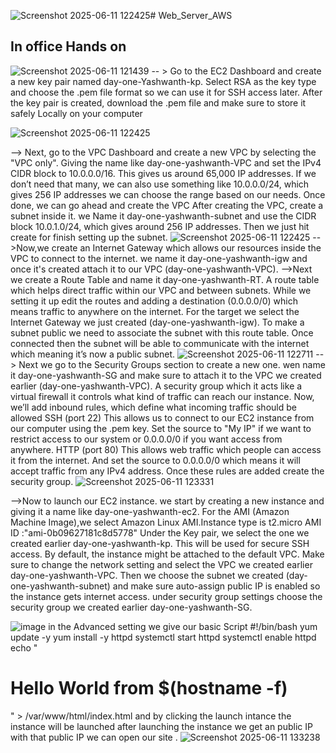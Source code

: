 ![Screenshot 2025-06-11 122425](https://github.com/user-attachments/assets/3d6987dd-c1bd-4904-a6fe-0b13c77cb26c)# Web_Server_AWS
## In office Hands on

![Screenshot 2025-06-11 121439](https://github.com/user-attachments/assets/838f110a-3c77-40cb-908a-6b4d9df206ee)
-- > Go to the EC2 Dashboard and create a new key pair named day-one-Yashwanth-kp.
Select RSA as the key type and choose the .pem file format so we can use it for SSH access later.
After the key pair is created, download the .pem file and make sure to store it safely Locally on your computer
  
![Screenshot 2025-06-11 122425](https://github.com/user-attachments/assets/a9d565de-f166-4127-80a2-ba2df6d1984a)

--> Next, go to the VPC Dashboard and create a new VPC by selecting the "VPC only".
Giving the name like day-one-yashwanth-VPC and set the IPv4 CIDR block to 10.0.0.0/16. This gives us around 65,000 IP addresses.
If we don’t need that many, we can also use something like 10.0.0.0/24, which gives 256 IP addresses we can choose the range based on our needs. Once done, we can go ahead and create the VPC
After creating the VPC, create a subnet inside it.
we Name it day-one-yashwanth-subnet and use the CIDR block 10.0.1.0/24, which gives around 256 IP addresses.
Then we just hit create for finish setting up the subnet.
![Screenshot 2025-06-11 122425](https://github.com/user-attachments/assets/051857cd-b1c9-45fa-8269-1211041380f0)
-->Now,we create an Internet Gateway which allows our resources inside the VPC to connect to the internet.
we name it day-one-yashwanth-igw and once it's created attach it to our VPC (day-one-yashwanth-VPC).
-->Next we create a Route Table and name it day-one-yashwanth-RT.
A route table which helps direct traffic within our VPC and between subnets.
While we setting it up edit the routes and adding a destination (0.0.0.0/0) which means traffic to anywhere on the internet.
For the target we select the Internet Gateway we just created (day-one-yashwanth-igw).
To make a subnet public we need to associate the subnet with this route table.
Once connected then the subnet will be able to communicate with the internet which meaning it’s now a public subnet.
![Screenshot 2025-06-11 122711](https://github.com/user-attachments/assets/237e3e92-56da-4a50-a63b-a7b4776f0041)
--> Next we go to the Security Groups section to create a new one.
wen name it day-one-yashwanth-SG and make sure to attach it to the VPC we created earlier (day-one-yashwanth-VPC).
A security group which it acts like a virtual firewall it controls what kind of traffic can reach our instance.
Now, we’ll add inbound rules, which define what incoming traffic should be allowed
SSH (port 22) This allows us to connect to our EC2 instance from our computer using the .pem key. Set the source to "My IP" if we want to restrict access to our system or 0.0.0.0/0 if you want access from anywhere.
HTTP (port 80) This allows web traffic which people can access it from the internet.
And set the source to 0.0.0.0/0 which means it will accept traffic from any IPv4 address.
Once these rules are added create the security group.
![Screenshot 2025-06-11 123331](https://github.com/user-attachments/assets/96085f54-a3b1-4c28-8d7b-3332a23616e9)

-->Now to launch our EC2 instance. we start by creating a new instance and giving it a name like day-one-yashwanth-ec2.
For the AMI (Amazon Machine Image),we select Amazon Linux AMI.Instance type is t2.micro AMI ID :"ami-0b09627181c8d5778"
Under the Key pair, we select the one we created earlier day-one-yashwanth-kp. This will be used for secure SSH access.
By default, the instance might be attached to the default VPC. Make sure to change the network setting and select the VPC we created earlier day-one-yashwanth-VPC.
Then we choose the subnet we created (day-one-yashwanth-subnet) and make sure auto-assign public IP is enabled so the instance gets internet access.
under security group settings choose the security group we created earlier day-one-yashwanth-SG.

![image](https://github.com/user-attachments/assets/387f949b-8cab-492f-bedf-d32b6f9b7096)
in the Advanced setting we give our basic Script #!/bin/bash
yum update -y
yum install -y httpd
systemctl start httpd
systemctl enable httpd
echo "<h1>Hello World from $(hostname -f)</h1>" > /var/www/html/index.html
and by clicking the launch intance the instance will be launched after launching the instance we get an public IP with that public IP we can open our site .
![Screenshot 2025-06-11 133238](https://github.com/user-attachments/assets/104de878-1d5b-41e4-bb41-e3c26f109e3a)





